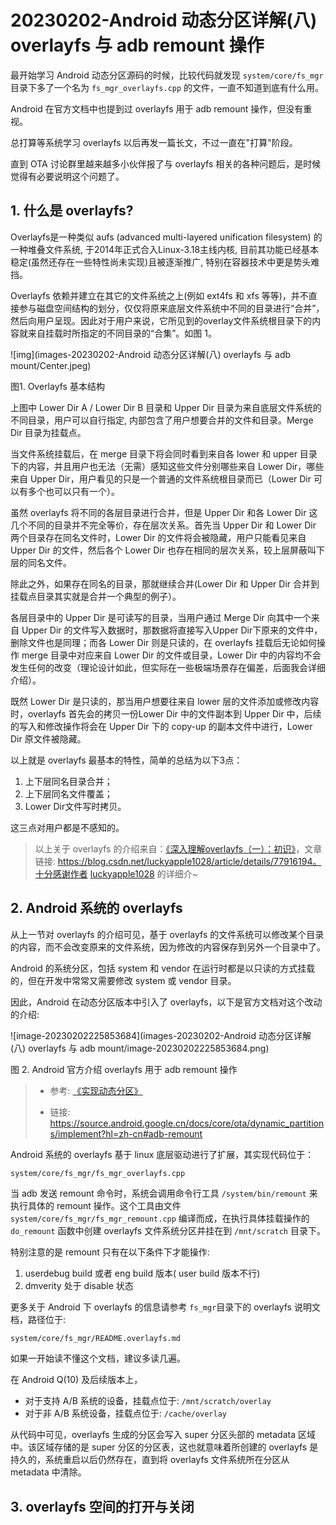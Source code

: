 # 20230202-Android 动态分区详解(八) overlayfs 与 adb remount 操作

最开始学习 Android 动态分区源码的时候，比较代码就发现 `system/core/fs_mgr` 目录下多了一个名为 `fs_mgr_overlayfs.cpp` 的文件，一直不知道到底有什么用。

Android 在官方文档中也提到过 overlayfs 用于 adb remount 操作，但没有重视。

总打算等系统学习 overlayfs 以后再发一篇长文，不过一直在"打算"阶段。

直到 OTA 讨论群里越来越多小伙伴报了与 overlayfs 相关的各种问题后，是时候觉得有必要说明这个问题了。



## 1. 什么是 overlayfs?

Overlayfs是一种类似 aufs (advanced multi-layered unification filesystem) 的一种堆叠文件系统, 于2014年正式合入Linux-3.18主线内核, 目前其功能已经基本稳定(虽然还存在一些特性尚未实现)且被逐渐推广, 特别在容器技术中更是势头难挡。

Overlayfs 依赖并建立在其它的文件系统之上(例如 ext4fs 和 xfs 等等)，并不直接参与磁盘空间结构的划分，仅仅将原来底层文件系统中不同的目录进行“合并”，然后向用户呈现。因此对于用户来说，它所见到的overlay文件系统根目录下的内容就来自挂载时所指定的不同目录的“合集”。如图 1。

![img](images-20230202-Android 动态分区详解(八) overlayfs 与 adb mount/Center.jpeg)

图1. Overlayfs 基本结构

上图中 Lower Dir A / Lower Dir B 目录和 Upper Dir 目录为来自底层文件系统的不同目录，用户可以自行指定, 内部包含了用户想要合并的文件和目录。Merge Dir 目录为挂载点。

当文件系统挂载后，在 merge 目录下将会同时看到来自各 lower 和 upper 目录下的内容，并且用户也无法（无需）感知这些文件分别哪些来自 Lower Dir，哪些来自 Upper Dir，用户看见的只是一个普通的文件系统根目录而已（Lower Dir 可以有多个也可以只有一个）。

虽然 overlayfs 将不同的各层目录进行合并，但是 Upper Dir 和各 Lower Dir 这几个不同的目录并不完全等价，存在层次关系。首先当 Upper Dir 和 Lower Dir 两个目录存在同名文件时，Lower Dir 的文件将会被隐藏，用户只能看见来自 Upper Dir 的文件，然后各个 Lower Dir 也存在相同的层次关系，较上层屏蔽叫下层的同名文件。

除此之外，如果存在同名的目录，那就继续合并(Lower Dir 和 Upper Dir 合并到挂载点目录其实就是合并一个典型的例子）。

各层目录中的 Upper Dir 是可读写的目录，当用户通过 Merge Dir 向其中一个来自 Upper Dir 的文件写入数据时，那数据将直接写入Upper Dir下原来的文件中，删除文件也是同理；而各 Lower Dir 则是只读的，在 overlayfs 挂载后无论如何操作 merge 目录中对应来自 Lower Dir 的文件或目录，Lower Dir 中的内容均不会发生任何的改变（理论设计如此，但实际在一些极端场景存在偏差，后面我会详细介绍）。

既然 Lower Dir 是只读的，那当用户想要往来自 lower 层的文件添加或修改内容时，overlayfs 首先会的拷贝一份Lower Dir 中的文件副本到 Upper Dir 中，后续的写入和修改操作将会在 Upper Dir 下的 copy-up 的副本文件中进行，Lower Dir 原文件被隐藏。

以上就是 overlayfs 最基本的特性，简单的总结为以下3点：

1. 上下层同名目录合并；
2. 上下层同名文件覆盖；
3. Lower Dir文件写时拷贝。

这三点对用户都是不感知的。

> 以上关于 overlayfs 的介绍来自：[《深入理解overlayfs（一）：初识》](https://blog.csdn.net/luckyapple1028/article/details/77916194)，文章链接: https://blog.csdn.net/luckyapple1028/article/details/77916194。十分感谢作者 [luckyapple1028](https://blog.csdn.net/luckyapple1028) 的详细介~



## 2. Android 系统的 overlayfs

从上一节对 overlayfs 的介绍可见，基于 overlayfs 的文件系统可以修改某个目录的内容，而不会改变原来的文件系统，因为修改的内容保存到另外一个目录中了。

Android 的系统分区，包括 system 和 vendor 在运行时都是以只读的方式挂载的，但在开发中常常又需要修改 system 或 vendor 目录。

因此，Android 在动态分区版本中引入了 overlayfs，以下是官方文档对这个改动的介绍:



![image-20230202225853684](images-20230202-Android 动态分区详解(八) overlayfs 与 adb mount/image-20230202225853684.png)

图 2. Android 官方介绍 overlayfs 用于 adb remount 操作



> - 参考: [《实现动态分区》](https://source.android.google.cn/docs/core/ota/dynamic_partitions/implement?hl=zh-cn#adb-remount)
>
> - 链接: https://source.android.google.cn/docs/core/ota/dynamic_partitions/implement?hl=zh-cn#adb-remount



Android 系统的 overlayfs 基于 linux 底层驱动进行了扩展，其实现代码位于：

```bash
system/core/fs_mgr/fs_mgr_overlayfs.cpp
```



当 adb 发送 remount 命令时，系统会调用命令行工具 `/system/bin/remount` 来执行具体的 remount 操作。这个工具由文件 `system/core/fs_mgr/fs_mgr_remount.cpp` 编译而成，在执行具体挂载操作的 `do_remount` 函数中创建 overlayfs 文件系统分区并挂在到 `/mnt/scratch` 目录下。



特别注意的是 remount 只有在以下条件下才能操作:

1. userdebug build 或者 eng build 版本( user build 版本不行)
2. dmverity 处于 disable 状态



更多关于 Android 下 overlayfs 的信息请参考 `fs_mgr`目录下的 overlayfs 说明文档，路径位于:

```
system/core/fs_mgr/README.overlayfs.md
```

如果一开始读不懂这个文档，建议多读几遍。



在 Android Q(10) 及后续版本上，

- 对于支持 A/B 系统的设备，挂载点位于: `/mnt/scratch/overlay`
- 对于非 A/B 系统设备，挂载点位于: `/cache/overlay` 



从代码中可见，overlayfs 生成的分区会写入 super 分区头部的 metadata 区域中。该区域存储的是 super 分区的分区表，这也就意味着所创建的 overlayfs 是持久的，系统重启以后仍然存在，直到将 overlayfs 文件系统所在分区从 metadata 中清除。



## 3. overlayfs 空间的打开与关闭





